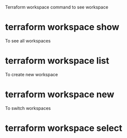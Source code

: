 Terraform workspace command to see workspace 
 # terraform workspace show
To see all workspaces
 # terraform workspace list
To create new workspace 
 # terraform workspace new <name here>
To switch workspaces 
 # terraform workspace select <workspace name>
